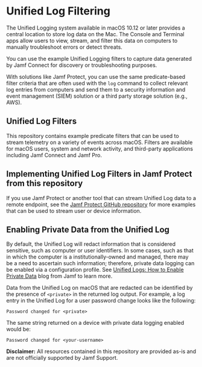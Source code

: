 # Unified Log Filtering

The Unified Logging system available in macOS 10.12 or later provides a central location to store log data on the Mac. The Console and Terminal apps allow users to view, stream, and filter this data on computers to manually troubleshoot errors or detect threats.

You can use the example Unified Logging filters to capture data generated by Jamf Connect for discovery or troubleshooting purposes.

With solutions like Jamf Protect, you can use the same predicate-based filter criteria that are often used with the `log` command to collect relevant log entries from computers and send them to a security information and event management (SIEM) solution or a third party storage solution (e.g., AWS).

## Unified Log Filters

This repository contains example predicate filters that can be used to stream telemetry on a variety of events across macOS. Filters are available for macOS users, system and network activity, and third-party applications including Jamf Connect and Jamf Pro.

## Implementing Unified Log Filters in Jamf Protect from this repository

If you use Jamf Protect or another tool that can stream Unified Log data to a remote endpoint, see the [Jamf Protect GitHub repository](https://github.com/jamf/jamfprotect/tree/main/unified_log_filters) for more examples that can be used to stream user or device information.

## Enabling Private Data from the Unified Log

By default, the Unified Log will redact information that is considered sensitive, such as computer or user identifiers. In some cases, such as that in which the computer is a institutionally-owned and managed, there may be a need to ascertain such information; therefore, private data logging can be enabled via a configuration profile. See [Unified Logs: How to Enable Private Data](https://www.jamf.com/blog/unified-logs-how-to-enable-private-data/) blog from Jamf to learn more.

Data from the Unified Log on macOS that are redacted can be identified by the presence of `<private>` in the returned log output. For example, a log entry in the Unified Log for a user password change looks like the following:

`Password changed for <private>`

The same string returned on a device with private data logging enabled would be:

`Password changed for <your-username>`

**Disclaimer:** All resources contained in this repository are provided as-is and are not officially supported by Jamf Support.
